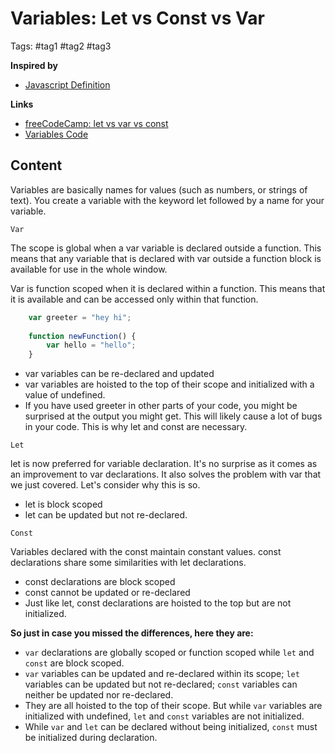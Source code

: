 # Variables: Let vs Const vs Var

Tags: #tag1 #tag2 #tag3

**Inspired by**
- [Javascript Definition](20220517161029_javascript-definition.md)

**Links**
- [freeCodeCamp: let vs var vs const](https://www.freecodecamp.org/news/var-let-and-const-whats-the-difference/) 
- [Variables Code](first-splash/variables.js)

## Content

Variables are basically names for values (such as numbers, or strings of text). You create a variable with the keyword let followed by a name for your variable.

`Var`

The scope is global when a var variable is declared outside a function. This means that any variable that is declared with var outside a function block is available for use in the whole window.

Var is function scoped when it is declared within a function. This means that it is available and can be accessed only within that function.

```javascript
    var greeter = "hey hi";
    
    function newFunction() {
        var hello = "hello";
    }
```

- var variables can be re-declared and updated
- var variables are hoisted to the top of their scope and initialized with a value of undefined.
- If you have used greeter in other parts of your code, you might be surprised at the output you might get. This will likely cause a lot of bugs in your code. This is why let and const are necessary.

`Let`

let is now preferred for variable declaration. It's no surprise as it comes as an improvement to var declarations. It also solves the problem with var that we just covered. Let's consider why this is so.

- let is block scoped
- let can be updated but not re-declared.

`Const`

Variables declared with the const maintain constant values. const declarations share some similarities with let declarations.

- const declarations are block scoped
- const cannot be updated or re-declared
- Just like let, const declarations are hoisted to the top but are not initialized.

**So just in case you missed the differences, here they are:**

- `var` declarations are globally scoped or function scoped while `let` and `const` are block scoped.
- `var` variables can be updated and re-declared within its scope; `let` variables can be updated but not re-declared; `const` variables can neither be updated nor re-declared.
- They are all hoisted to the top of their scope. But while `var` variables are initialized with undefined, `let` and `const` variables are not initialized.
- While `var` and `let` can be declared without being initialized, `const` must be initialized during declaration.

